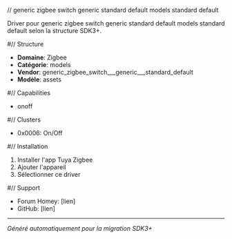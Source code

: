 // generic zigbee switch   generic   standard default models standard default

Driver pour generic zigbee switch   generic   standard default models standard default selon la structure SDK3+.

#// Structure
- **Domaine**: Zigbee
- **Catégorie**: models
- **Vendor**: generic_zigbee_switch___generic___standard_default
- **Modèle**: assets

#// Capabilities
- onoff

#// Clusters
- 0x0006: On/Off

#// Installation
1. Installer l'app Tuya Zigbee
2. Ajouter l'appareil
3. Sélectionner ce driver

#// Support
- Forum Homey: [lien]
- GitHub: [lien]

---
*Généré automatiquement pour la migration SDK3+*